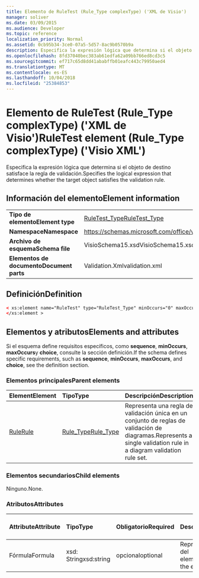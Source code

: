 ```yaml
---
title: Elemento de RuleTest (Rule_Type complexType) ('XML de Visio')
manager: soliver
ms.date: 03/09/2015
ms.audience: Developer
ms.topic: reference
localization_priority: Normal
ms.assetid: 0cb95b34-3ce0-07a5-5d57-8ac9b0570b9a
description: Especifica la expresión lógica que determina si el objeto de destino satisface la regla de validación.
ms.openlocfilehash: 8fd37040bec383ab61edfa62a09bb766ed8cd3c5
ms.sourcegitcommit: ef717c65d8dd41ababffb01eafc443c79950aed4
ms.translationtype: MT
ms.contentlocale: es-ES
ms.lasthandoff: 10/04/2018
ms.locfileid: "25384853"
---
```

# <a name="ruletest-element-ruletype-complextype-visio-xml"></a><span data-ttu-id="9dc9d-103">Elemento de RuleTest (Rule_Type complexType) ('XML de Visio')</span><span class="sxs-lookup"><span data-stu-id="9dc9d-103">RuleTest element (Rule_Type complexType) ('Visio XML')</span></span>

<span data-ttu-id="9dc9d-104">Especifica la expresión lógica que determina si el objeto de destino satisface la regla de validación.</span><span class="sxs-lookup"><span data-stu-id="9dc9d-104">Specifies the logical expression that determines whether the target object satisfies the validation rule.</span></span>
  
## <a name="element-information"></a><span data-ttu-id="9dc9d-105">Información del elemento</span><span class="sxs-lookup"><span data-stu-id="9dc9d-105">Element information</span></span>

|||
|:-----|:-----|
|<span data-ttu-id="9dc9d-106">**Tipo de elemento**</span><span class="sxs-lookup"><span data-stu-id="9dc9d-106">**Element type**</span></span> <br/> |[<span data-ttu-id="9dc9d-107">RuleTest_Type</span><span class="sxs-lookup"><span data-stu-id="9dc9d-107">RuleTest_Type</span></span>](ruletest_type-complextypevisio-xml.md) <br/> |
|<span data-ttu-id="9dc9d-108">**Namespace**</span><span class="sxs-lookup"><span data-stu-id="9dc9d-108">**Namespace**</span></span> <br/> |https://schemas.microsoft.com/office/visio/2012/main  <br/> |
|<span data-ttu-id="9dc9d-109">**Archivo de esquema**</span><span class="sxs-lookup"><span data-stu-id="9dc9d-109">**Schema file**</span></span> <br/> |<span data-ttu-id="9dc9d-110">VisioSchema15.xsd</span><span class="sxs-lookup"><span data-stu-id="9dc9d-110">VisioSchema15.xsd</span></span>  <br/> |
|<span data-ttu-id="9dc9d-111">**Elementos de documento**</span><span class="sxs-lookup"><span data-stu-id="9dc9d-111">**Document parts**</span></span> <br/> |<span data-ttu-id="9dc9d-112">Validation.Xml</span><span class="sxs-lookup"><span data-stu-id="9dc9d-112">validation.xml</span></span>  <br/> |
   
## <a name="definition"></a><span data-ttu-id="9dc9d-113">Definición</span><span class="sxs-lookup"><span data-stu-id="9dc9d-113">Definition</span></span>

```XML
< xs:element name="RuleTest" type="RuleTest_Type" minOccurs="0" maxOccurs="1" >
</xs:element >
```

## <a name="elements-and-attributes"></a><span data-ttu-id="9dc9d-114">Elementos y atributos</span><span class="sxs-lookup"><span data-stu-id="9dc9d-114">Elements and attributes</span></span>

<span data-ttu-id="9dc9d-115">Si el esquema define requisitos específicos, como **sequence**, **minOccurs**, **maxOccurs**y **choice**, consulte la sección definición.</span><span class="sxs-lookup"><span data-stu-id="9dc9d-115">If the schema defines specific requirements, such as **sequence**, **minOccurs**, **maxOccurs**, and **choice**, see the definition section.</span></span> 
  
### <a name="parent-elements"></a><span data-ttu-id="9dc9d-116">Elementos principales</span><span class="sxs-lookup"><span data-stu-id="9dc9d-116">Parent elements</span></span>

|<span data-ttu-id="9dc9d-117">**Element**</span><span class="sxs-lookup"><span data-stu-id="9dc9d-117">**Element**</span></span>|<span data-ttu-id="9dc9d-118">**Tipo**</span><span class="sxs-lookup"><span data-stu-id="9dc9d-118">**Type**</span></span>|<span data-ttu-id="9dc9d-119">**Descripción**</span><span class="sxs-lookup"><span data-stu-id="9dc9d-119">**Description**</span></span>|
|:-----|:-----|:-----|
|[<span data-ttu-id="9dc9d-120">Rule</span><span class="sxs-lookup"><span data-stu-id="9dc9d-120">Rule</span></span>](rule-element-ruleset_type-complextypevisio-xml.md) <br/> |[<span data-ttu-id="9dc9d-121">Rule_Type</span><span class="sxs-lookup"><span data-stu-id="9dc9d-121">Rule_Type</span></span>](rule_type-complextypevisio-xml.md) <br/> |<span data-ttu-id="9dc9d-122">Representa una regla de validación única en un conjunto de reglas de validación de diagramas.</span><span class="sxs-lookup"><span data-stu-id="9dc9d-122">Represents a single validation rule in a diagram validation rule set.</span></span>  <br/> |
   
### <a name="child-elements"></a><span data-ttu-id="9dc9d-123">Elementos secundarios</span><span class="sxs-lookup"><span data-stu-id="9dc9d-123">Child elements</span></span>

<span data-ttu-id="9dc9d-124">Ninguno.</span><span class="sxs-lookup"><span data-stu-id="9dc9d-124">None.</span></span>
  
### <a name="attributes"></a><span data-ttu-id="9dc9d-125">Atributos</span><span class="sxs-lookup"><span data-stu-id="9dc9d-125">Attributes</span></span>

|<span data-ttu-id="9dc9d-126">**Attribute**</span><span class="sxs-lookup"><span data-stu-id="9dc9d-126">**Attribute**</span></span>|<span data-ttu-id="9dc9d-127">**Tipo**</span><span class="sxs-lookup"><span data-stu-id="9dc9d-127">**Type**</span></span>|<span data-ttu-id="9dc9d-128">**Obligatorio**</span><span class="sxs-lookup"><span data-stu-id="9dc9d-128">**Required**</span></span>|<span data-ttu-id="9dc9d-129">**Descripción**</span><span class="sxs-lookup"><span data-stu-id="9dc9d-129">**Description**</span></span>|<span data-ttu-id="9dc9d-130">**Valores posibles**</span><span class="sxs-lookup"><span data-stu-id="9dc9d-130">**Possible values**</span></span>|
|:-----|:-----|:-----|:-----|:-----|
|<span data-ttu-id="9dc9d-131">Fórmula</span><span class="sxs-lookup"><span data-stu-id="9dc9d-131">Formula</span></span>  <br/> |<span data-ttu-id="9dc9d-132">xsd: String</span><span class="sxs-lookup"><span data-stu-id="9dc9d-132">xsd:string</span></span>  <br/> |<span data-ttu-id="9dc9d-133">opcional</span><span class="sxs-lookup"><span data-stu-id="9dc9d-133">optional</span></span>  <br/> |<span data-ttu-id="9dc9d-134">Representa la fórmula del elemento.</span><span class="sxs-lookup"><span data-stu-id="9dc9d-134">Represents the element's formula.</span></span>  <br/> |<span data-ttu-id="9dc9d-135">Valores de la xsd: String.</span><span class="sxs-lookup"><span data-stu-id="9dc9d-135">Values of the xsd:string.</span></span>  <br/> |
   


